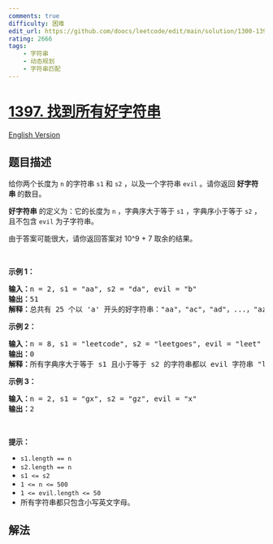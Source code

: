 ```yaml
---
comments: true
difficulty: 困难
edit_url: https://github.com/doocs/leetcode/edit/main/solution/1300-1399/1397.Find%20All%20Good%20Strings/README.md
rating: 2666
tags:
    - 字符串
    - 动态规划
    - 字符串匹配
---
```


# [1397. 找到所有好字符串](https://leetcode.cn/problems/find-all-good-strings)

[English Version](/solution/1300-1399/1397.Find%20All%20Good%20Strings/README_EN.md)

## 题目描述

<!-- 这里写题目描述 -->

<p>给你两个长度为 <code>n</code>&nbsp;的字符串&nbsp;<code>s1</code> 和&nbsp;<code>s2</code>&nbsp;，以及一个字符串&nbsp;<code>evil</code>&nbsp;。请你返回 <strong>好字符串&nbsp;</strong>的数目。</p>

<p><strong>好字符串</strong>&nbsp;的定义为：它的长度为&nbsp;<code>n</code>&nbsp;，字典序大于等于&nbsp;<code>s1</code>&nbsp;，字典序小于等于&nbsp;<code>s2</code>&nbsp;，且不包含&nbsp;<code>evil</code>&nbsp;为子字符串。</p>

<p>由于答案可能很大，请你返回答案对 10^9 + 7 取余的结果。</p>

<p>&nbsp;</p>

<p><strong>示例 1：</strong></p>

<pre><strong>输入：</strong>n = 2, s1 = &quot;aa&quot;, s2 = &quot;da&quot;, evil = &quot;b&quot;
<strong>输出：</strong>51 
<strong>解释：</strong>总共有 25 个以 &#39;a&#39; 开头的好字符串：&quot;aa&quot;，&quot;ac&quot;，&quot;ad&quot;，...，&quot;az&quot;。还有 25 个以 &#39;c&#39; 开头的好字符串：&quot;ca&quot;，&quot;cc&quot;，&quot;cd&quot;，...，&quot;cz&quot;。最后，还有一个以 &#39;d&#39; 开头的好字符串：&quot;da&quot;。
</pre>

<p><strong>示例 2：</strong></p>

<pre><strong>输入：</strong>n = 8, s1 = &quot;leetcode&quot;, s2 = &quot;leetgoes&quot;, evil = &quot;leet&quot;
<strong>输出：</strong>0 
<strong>解释：</strong>所有字典序大于等于 s1 且小于等于 s2 的字符串都以 evil 字符串 &quot;leet&quot; 开头。所以没有好字符串。
</pre>

<p><strong>示例 3：</strong></p>

<pre><strong>输入：</strong>n = 2, s1 = &quot;gx&quot;, s2 = &quot;gz&quot;, evil = &quot;x&quot;
<strong>输出：</strong>2
</pre>

<p>&nbsp;</p>

<p><strong>提示：</strong></p>

<ul>
	<li><code>s1.length == n</code></li>
	<li><code>s2.length == n</code></li>
	<li><code>s1 &lt;= s2</code></li>
	<li><code>1 &lt;= n &lt;= 500</code></li>
	<li><code>1 &lt;= evil.length &lt;= 50</code></li>
	<li>所有字符串都只包含小写英文字母。</li>
</ul>

## 解法

<!-- end -->
